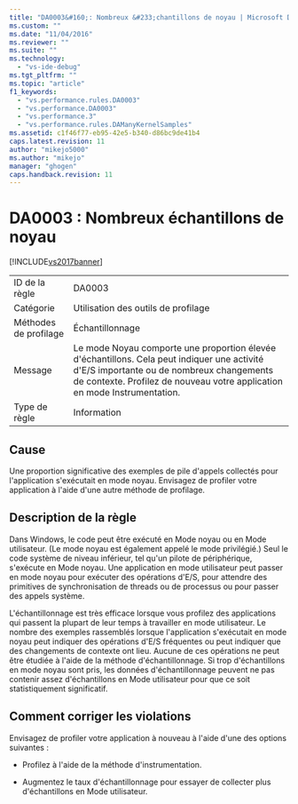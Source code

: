 ```yaml
---
title: "DA0003&#160;: Nombreux &#233;chantillons de noyau | Microsoft Docs"
ms.custom: ""
ms.date: "11/04/2016"
ms.reviewer: ""
ms.suite: ""
ms.technology: 
  - "vs-ide-debug"
ms.tgt_pltfrm: ""
ms.topic: "article"
f1_keywords: 
  - "vs.performance.rules.DA0003"
  - "vs.performance.DA0003"
  - "vs.performance.3"
  - "vs.performance.rules.DAManyKernelSamples"
ms.assetid: c1f46f77-eb95-42e5-b340-d86bc9de41b4
caps.latest.revision: 11
author: "mikejo5000"
ms.author: "mikejo"
manager: "ghogen"
caps.handback.revision: 11
---
```

# DA0003&#160;: Nombreux &#233;chantillons de noyau
[!INCLUDE[vs2017banner](../code-quality/includes/vs2017banner.md)]

|||  
|-|-|  
|ID de la règle|DA0003|  
|Catégorie|Utilisation des outils de profilage|  
|Méthodes de profilage|Échantillonnage|  
|Message|Le mode Noyau comporte une proportion élevée d'échantillons.  Cela peut indiquer une activité d'E\/S importante ou de nombreux changements de contexte.  Profilez de nouveau votre application en mode Instrumentation.|  
|Type de règle|Information|  
  
## Cause  
 Une proportion significative des exemples de pile d'appels collectés pour l'application s'exécutait en mode noyau.  Envisagez de profiler votre application à l'aide d'une autre méthode de profilage.  
  
## Description de la règle  
 Dans Windows, le code peut être exécuté en Mode noyau ou en Mode utilisateur. \(Le mode noyau est également appelé le mode privilégié.\) Seul le code système de niveau inférieur, tel qu'un pilote de périphérique, s'exécute en Mode noyau.  Une application en mode utilisateur peut passer en mode noyau pour exécuter des opérations d'E\/S, pour attendre des primitives de synchronisation de threads ou de processus ou pour passer des appels système.  
  
 L'échantillonnage est très efficace lorsque vous profilez des applications qui passent la plupart de leur temps à travailler en mode utilisateur.  Le nombre des exemples rassemblés lorsque l'application s'exécutait en mode noyau peut indiquer des opérations d'E\/S fréquentes ou peut indiquer que des changements de contexte ont lieu.  Aucune de ces opérations ne peut être étudiée à l'aide de la méthode d'échantillonnage.  Si trop d'échantillons en mode noyau sont pris, les données d'échantillonnage peuvent ne pas contenir assez d'échantillons en Mode utilisateur pour que ce soit statistiquement significatif.  
  
## Comment corriger les violations  
 Envisagez de profiler votre application à nouveau à l'aide d'une des options suivantes :  
  
-   Profilez à l'aide de la méthode d'instrumentation.  
  
-   Augmentez le taux d'échantillonnage pour essayer de collecter plus d'échantillons en Mode utilisateur.